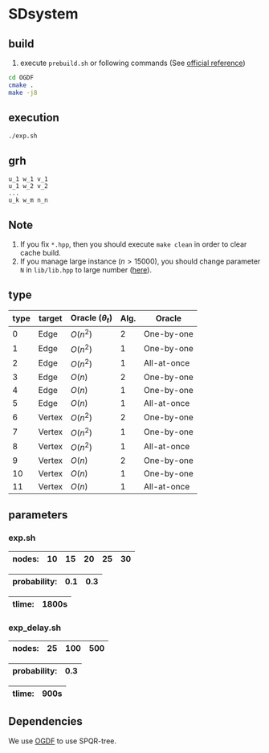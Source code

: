 # SDsystem

## build

<!-- 1. Download [OGDF::Elderberry](https://www.ogdf.uni-osnabrueck.de/2023/09/14/elderberry/)
2. unzip OGDF and put under this directory -->
1. execute `prebuild.sh` or following commands (See [official reference](https://github.com/ogdf/ogdf/blob/master/doc/build.md))
```bash
cd OGDF
cmake .
make -j8
```

## execution

`./exp.sh`

## grh

```
u_1 w_1 v_1
u_1 w_2 v_2
...
u_k w_m n_n
```

## Note

1. If you fix `*.hpp`, then you should execute `make clean` in order to clear cache build.
2. If you manage large instance ($n>15000$), you should change parameter `N` in `lib/lib.hpp` to large number ([here](https://github.com/ku-dml/SDsystem/blob/main/src/lib/lib.hpp#L18)).

## type

| type | target | Oracle ($\theta_t$) | Alg. | Oracle |
| --- | --- | --- | --- | --- |
| 0 | Edge | $O(n^2)$ | 2 | One-by-one |
| 1 | Edge | $O(n^2)$ | 1 | One-by-one |
| 2 | Edge | $O(n^2)$ | 1 | All-at-once |
| 3 | Edge | $O(n)$ | 2 | One-by-one |
| 4 | Edge | $O(n)$ | 1 | One-by-one |
| 5 | Edge | $O(n)$ | 1 | All-at-once |
| 6 | Vertex | $O(n^2)$ | 2 | One-by-one |
| 7 | Vertex | $O(n^2)$ | 1 | One-by-one |
| 8 | Vertex | $O(n^2)$ | 1 | All-at-once |
| 9 | Vertex | $O(n)$ | 2 | One-by-one |
| 10 | Vertex | $O(n)$ | 1 | One-by-one |
| 11 | Vertex | $O(n)$ | 1 | All-at-once |

## parameters

### exp.sh

| nodes: | 10 | 15 | 20 | 25 | 30 |
| --- | --- | --- | --- | --- | --- |

| probability: | 0.1 | 0.3 |
| --- | --- | --- |

| tlime: | 1800s|
| --- | --- |

### exp_delay.sh

| nodes: | 25 | 100 | 500 |
| --- | --- | --- | --- |

| probability: |  0.3 |
| --- | --- |

| tlime: | 900s|
| --- | --- |

## Dependencies

We use [OGDF](https://github.com/ogdf/ogdf/) to use SPQR-tree.
